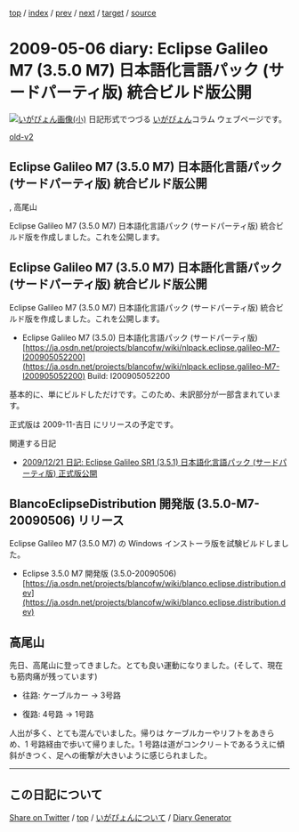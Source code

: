 [top](https://igapyon.github.io/diary/) 
 / [index](https://igapyon.github.io/diary/2009/index.html) 
 / [prev](https://igapyon.github.io/diary/2009/ig090505.html) 
 / [next](https://igapyon.github.io/diary/2009/ig090516.html) 
 / [target](https://igapyon.github.io/diary/2009/ig090506.html) 
 / [source](https://github.com/igapyon/diary/blob/gh-pages/2009/ig090506.html.src.md) 

2009-05-06 diary: Eclipse Galileo M7 (3.5.0 M7) 日本語化言語パック (サードパーティ版) 統合ビルド版公開
=====================================================================================================
[![いがぴょん画像(小)](https://igapyon.github.io/diary/images/iga200306s.jpg "いがぴょん")](https://igapyon.github.io/diary/memo/memoigapyon.html) 日記形式でつづる [いがぴょん](https://igapyon.github.io/diary/memo/memoigapyon.html)コラム ウェブページです。

[old-v2](ig090506-orig.html)

## Eclipse Galileo M7 (3.5.0 M7) 日本語化言語パック (サードパーティ版) 統合ビルド版公開
, 高尾山

Eclipse Galileo M7 (3.5.0 M7) 日本語化言語パック (サードパーティ版) 統合ビルド版を作成しました。これを公開します。


## Eclipse Galileo M7 (3.5.0 M7) 日本語化言語パック (サードパーティ版) 統合ビルド版公開

Eclipse Galileo M7 (3.5.0 M7) 日本語化言語パック (サードパーティ版) 統合ビルド版を作成しました。これを公開します。

* Eclipse Galileo M7 (3.5.0) 日本語化言語パック (サードパーティ版)
  [https://ja.osdn.net/projects/blancofw/wiki/nlpack.eclipse.galileo-M7-I200905052200](https://ja.osdn.net/projects/blancofw/wiki/nlpack.eclipse.galileo-M7-I200905052200)
  Build: I200905052200

基本的に、単にビルドしただけです。このため、未訳部分が一部含まれています。

正式版は 2009-11-吉日 にリリースの予定です。

関連する日記

* [2009/12/21 日記: Eclipse Galileo SR1 (3.5.1) 日本語化言語パック (サードパーティ版) 正式版公開](ig091221.html)

## BlancoEclipseDistribution 開発版 (3.5.0-M7-20090506) リリース

Eclipse Galileo M7 (3.5.0 M7) の Windows インストーラ版を試験ビルドしました。

* Eclipse 3.5.0 M7 開発版 (3.5.0-20090506)
  [https://ja.osdn.net/projects/blancofw/wiki/blanco.eclipse.distribution.dev](https://ja.osdn.net/projects/blancofw/wiki/blanco.eclipse.distribution.dev)

## 高尾山

先日、高尾山に登ってきました。とても良い運動になりました。(そして、現在も筋肉痛が残っています)

* 往路: ケーブルカー → 3号路
  
* 復路: 4号路 → 1号路

人出が多く、とても混んでいました。帰りは ケーブルカーやリフトをあきらめ、1 号路経由で歩いて帰りました。1 号路は道がコンクリ－トであるうえに傾斜がきつく、足への衝撃が大きいように感じられました。

----------------------------------------------------------------------------------------------------

## この日記について

[Share on Twitter](https://twitter.com/intent/tweet?hashtags=igapyon%2Cdiary%2C%E3%81%84%E3%81%8C%E3%81%B4%E3%82%87%E3%82%93&text=Eclipse+Galileo+M7+%283.5.0+M7%29+%E6%97%A5%E6%9C%AC%E8%AA%9E%E5%8C%96%E8%A8%80%E8%AA%9E%E3%83%91%E3%83%83%E3%82%AF+%28%E3%82%B5%E3%83%BC%E3%83%89%E3%83%91%E3%83%BC%E3%83%86%E3%82%A3%E7%89%88%29+%E7%B5%B1%E5%90%88%E3%83%93%E3%83%AB%E3%83%89%E7%89%88%E5%85%AC%E9%96%8B&url=https%3A%2F%2Figapyon.github.io%2Fdiary%2F2009%2Fig090506.html) / [top](https://igapyon.github.io/diary/) / [いがぴょんについて](https://igapyon.github.io/diary/memo/memoigapyon.html) / [Diary Generator](https://github.com/igapyon/igapyonv3)
